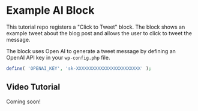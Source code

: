 # Example AI Block

This tutorial repo registers a "Click to Tweet" block. The block shows an example tweet about the blog post and allows the user to click to tweet the message.

The block uses Open AI to generate a tweet message by defining an OpenAI API key in your `wp-config.php` file.

```php
define( 'OPENAI_KEY', 'sk-XXXXXXXXXXXXXXXXXXXXXXXX' );
```

## Video Tutorial

Coming soon!
